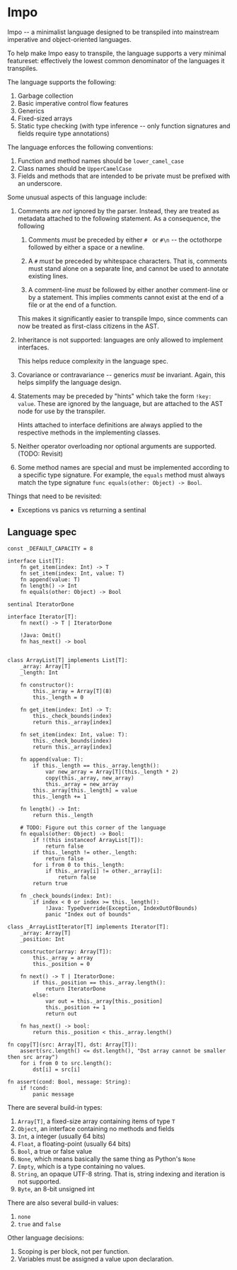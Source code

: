 # Impo

Impo -- a minimalist language designed to be transpiled into mainstream imperative
and object-oriented languages.

To help make Impo easy to transpile, the language supports a very minimal featureset:
effectively the lowest common denominator of the languages it transpiles.

The language supports the following:

1.  Garbage collection
2.  Basic imperative control flow features
3.  Generics
4.  Fixed-sized arrays
5.  Static type checking (with type inference -- only function signatures and fields
    require type annotations)

The language enforces the following conventions:

1.  Function and method names should be `lower_camel_case`
2.  Class names should be `UpperCamelCase`
3.  Fields and methods that are intended to be private must be prefixed with an underscore.

Some unusual aspects of this language include:

1.  Comments are _not_ ignored by the parser. Instead, they are treated as metadata
    attached to the following statement. As a consequence, the following 

    1.  Comments _must_ be preceded by either `# ` or `#\n` -- the octothorpe followed
        by either a space or a newline.

    2.  A `#` _must_ be preceded by whitespace characters. That is, comments must stand
        alone on a separate line, and cannot be used to annotate existing lines.

    3.  A comment-line _must_ be followed by either another comment-line or by a
        statement. This implies comments cannot exist at the end of a file or
        at the end of a function.

    This makes it significantly easier to transpile Impo, since comments can now
    be treated as first-class citizens in the AST.

2.  Inheritance is not supported: languages are only allowed to implement interfaces.

    This helps reduce complexity in the language spec.

3.  Covariance or contravariance -- generics _must_ be invariant. Again, this helps
    simplify the language design.

4.  Statements may be preceded by "hints" which take the form `!key: value`.
    These are ignored by the language, but are attached to the AST node for use by
    the transpiler.

    Hints attached to interface definitions are always applied to the respective
    methods in the implementing classes.

5.  Neither operator overloading nor optional arguments are supported.
    (TODO: Revisit)

6.  Some method names are special and must be implemented according to a specific
    type signature. For example, the `equals` method must always match the type
    signature `func equals(other: Object) -> Bool`.

Things that need to be revisited:

-   Exceptions vs panics vs returning a sentinal


## Language spec

```
const _DEFAULT_CAPACITY = 8

interface List[T]:
    fn get_item(index: Int) -> T
    fn set_item(index: Int, value: T)
    fn append(value: T)
    fn length() -> Int
    fn equals(other: Object) -> Bool

sentinal IteratorDone

interface Iterator[T]:
    fn next() -> T | IteratorDone

    !Java: Omit()
    fn has_next() -> bool


class ArrayList[T] implements List[T]:
    _array: Array[T]
    _length: Int

    fn constructor():
        this._array = Array[T](8)
        this._length = 0

    fn get_item(index: Int) -> T:
        this._check_bounds(index)
        return this._array[index]

    fn set_item(index: Int, value: T):
        this._check_bounds(index)
        return this._array[index]

    fn append(value: T):
        if this._length == this._array.length():
            var new_array = Array[T](this._length * 2)
            copy(this._array, new_array)
            this._array = new_array
        this._array[this._length] = value
        this._length += 1

    fn length() -> Int:
        return this._length

    # TODO: Figure out this corner of the language
    fn equals(other: Object) -> Bool:
        if !(this instanceof ArrayList[T]):
            return false
        if this._length != other._length:
            return false
        for i from 0 to this._length:
            if this._array[i] != other._array[i]:
                return false
        return true
            
    fn _check_bounds(index: Int):
        if index < 0 or index >= this._length():
            !Java: TypeOverride(Exception, IndexOutOfBounds)
            panic "Index out of bounds"

class _ArrayListIterator[T] implements Iterator[T]:
    _array: Array[T]
    _position: Int

    constructor(array: Array[T]):
        this._array = array
        this._position = 0

    fn next() -> T | IteratorDone:
        if this._position == this._array.length():
            return IteratorDone
        else:
            var out = this._array[this._position]
            this._position += 1
            return out

    fn has_next() -> bool:
        return this._position < this._array.length()
    
fn copy[T](src: Array[T], dst: Array[T]):
    assert(src.length() <= dst.length(), "Dst array cannot be smaller then src array")
    for i from 0 to src.length():
        dst[i] = src[i]

fn assert(cond: Bool, message: String):
    if !cond:
        panic message
```

There are several build-in types:

1.  `Array[T]`, a fixed-size array containing items of type `T`
2.  `Object`, an interface containing no methods and fields
3.  `Int`, a integer (usually 64 bits)
4.  `Float`, a floating-point (usually 64 bits)
5.  `Bool`, a true or false value
6.  `None`, which means basically the same thing as Python's `None`
7.  `Empty`, which is a type containing no values.
8.  `String`, an opaque UTF-8 string. That is, string indexing and iteration
    is not supported.
9.  `Byte`, an 8-bit unsigned int

There are also several build-in values:

1.  `none`
2.  `true` and `false`

Other language decisions:

1.  Scoping is per block, not per function.
2.  Variables must be assigned a value upon declaration.
